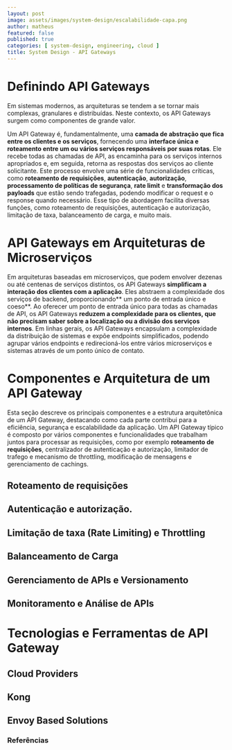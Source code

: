 ```yaml
---
layout: post
image: assets/images/system-design/escalabilidade-capa.png
author: matheus
featured: false
published: true
categories: [ system-design, engineering, cloud ]
title: System Design - API Gateways
---
```


# Definindo API Gateways 

Em sistemas modernos, as arquiteturas se tendem a se tornar mais complexas, granulares e distribuídas. Neste contexto, os API Gateways surgem como componentes de grande valor.

Um API Gateway é, fundamentalmente, uma **camada de abstração que fica entre os clientes e os serviços**, fornecendo uma **interface única e roteamento entre um ou vários serviços responsáveis por suas rotas**. Ele recebe todas as chamadas de API, as encaminha para os serviços internos apropriados e, em seguida, retorna as respostas dos serviços ao cliente solicitante. Este processo envolve uma série de funcionalidades críticas, como **roteamento de requisições**, **autenticação**, **autorização**, **processamento de políticas de segurança**, **rate limit** e **transformação dos payloads** que estão sendo trafegadas, podendo modificar o request e o response quando necessário. Esse tipo de abordagem facilita diversas funções, como roteamento de requisições, autenticação e autorização, limitação de taxa, balanceamento de carga, e muito mais. 


# API Gateways em Arquiteturas de Microserviços

Em arquiteturas baseadas em microserviços, que podem envolver dezenas ou até centenas de serviços distintos, os API Gateways **simplificam a interação dos clientes com a aplicação**. Eles abstraem a complexidade dos serviços de backend, proporcionando** um ponto de entrada único e coeso**. Ao oferecer um ponto de entrada único para todas as chamadas de API, os API Gateways **reduzem a complexidade para os clientes, que não precisam saber sobre a localização ou a divisão dos serviços internos**. Em linhas gerais, os API Gateways encapsulam a complexidade da distribuição de sistemas e expõe endpoints simplificados, podendo agrupar vários endpoints e redirecioná-los entre vários microserviços e sistemas através de um ponto único de contato.


# Componentes e Arquitetura de um API Gateway

Esta seção descreve os principais componentes e a estrutura arquitetônica de um API Gateway, destacando como cada parte contribui para a eficiência, segurança e escalabilidade da aplicação. Um API Gateway típico é composto por vários componentes e funcionalidades que trabalham juntos para processar as requisições, como por exemplo **roteamento de requisições**, centralizador de autenticação e autorização, limitador de trafego e mecanismo de throttling, modificação de mensagens e gerenciamento de cachings.

## Roteamento de requisições

## Autenticação e autorização.

## Limitação de taxa (Rate Limiting) e Throttling

## Balanceamento de Carga 

## Gerenciamento de APIs e Versionamento

## Monitoramento e Análise de APIs

# Tecnologias e Ferramentas de API Gateway

## Cloud Providers 

## Kong 

## Envoy Based Solutions



### Referências

